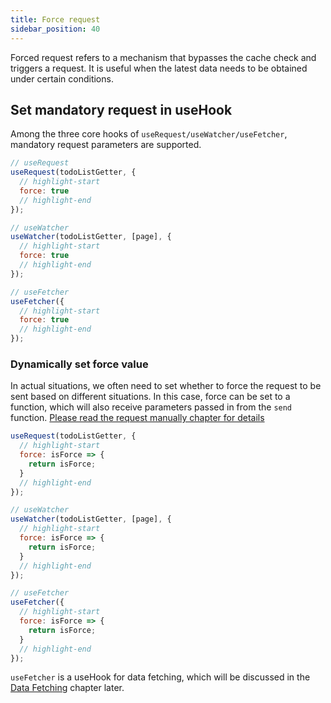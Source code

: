 ```yaml
---
title: Force request
sidebar_position: 40
---
```


Forced request refers to a mechanism that bypasses the cache check and triggers a request. It is useful when the latest data needs to be obtained under certain conditions.

## Set mandatory request in useHook

Among the three core hooks of `useRequest/useWatcher/useFetcher`, mandatory request parameters are supported.

```javascript
// useRequest
useRequest(todoListGetter, {
  // highlight-start
  force: true
  // highlight-end
});

// useWatcher
useWatcher(todoListGetter, [page], {
  // highlight-start
  force: true
  // highlight-end
});

// useFetcher
useFetcher({
  // highlight-start
  force: true
  // highlight-end
});
```

### Dynamically set force value

In actual situations, we often need to set whether to force the request to be sent based on different situations. In this case, force can be set to a function, which will also receive parameters passed in from the `send` function. [Please read the request manually chapter for details](/tutorial/getting-started/request-manually)

```javascript
useRequest(todoListGetter, {
  // highlight-start
  force: isForce => {
    return isForce;
  }
  // highlight-end
});

// useWatcher
useWatcher(todoListGetter, [page], {
  // highlight-start
  force: isForce => {
    return isForce;
  }
  // highlight-end
});

// useFetcher
useFetcher({
  // highlight-start
  force: isForce => {
    return isForce;
  }
  // highlight-end
});
```

`useFetcher` is a useHook for data fetching, which will be discussed in the [Data Fetching](/tutorial/advanced/data-fetching) chapter later.
